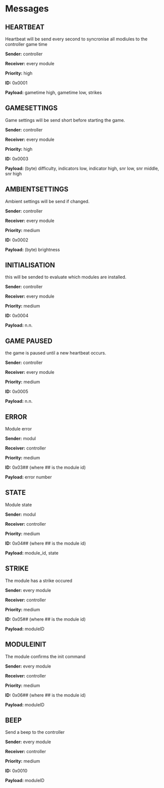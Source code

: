 # Messages

## HEARTBEAT

Heartbeat will be send every second to syncronise all modiules to the controller game time

**Sender:** controller

**Receiver:** every module

**Priority:** high

**ID:** 0x0001

**Payload:** gametime high, gametime low, strikes

## GAMESETTINGS

Game settings will be send short before starting the game. 

**Sender:** controller

**Receiver:** every module

**Priority:** high

**ID:** 0x0003

**Payload:** (byte) difficulty, indicators low, indicator high, snr  low, snr middle, snr high 

## AMBIENTSETTINGS

Ambient settings will be send if changed. 

**Sender:** controller

**Receiver:** every module

**Priority:** medium

**ID:** 0x0002

**Payload:** (byte) brightness

## INITIALISATION

this will be sended to evaluate which modules are installed.

**Sender:** controller

**Receiver:** every module

**Priority:** medium

**ID:** 0x0004

**Payload:** n.n.

## GAME PAUSED

the game is paused until a new heartbeat occurs.

**Sender:** controller

**Receiver:** every module

**Priority:** medium

**ID:** 0x0005

**Payload:** n.n.

## ERROR

Module error

**Sender:** modul

**Receiver:** controller

**Priority:** medium

**ID:** 0x03## (where ## is the module id)

**Payload:** error number

## STATE

Module state

**Sender:** modul

**Receiver:** controller

**Priority:** medium

**ID:** 0x04## (where ## is the module id)

**Payload:** module_id, state

## STRIKE

The module has a strike occured

**Sender:** every module

**Receiver:** controller

**Priority:** medium

**ID:** 0x05## (where ## is the module id)

**Payload:** moduleID

## MODULEINIT

The module confirms the init command

**Sender:** every module

**Receiver:** controller

**Priority:** medium

**ID:** 0x06## (where ## is the module id)

**Payload:** moduleID

## BEEP

Send a beep to the controller

**Sender:** every module

**Receiver:** controller

**Priority:** medium

**ID:** 0x0010

**Payload:** moduleID

